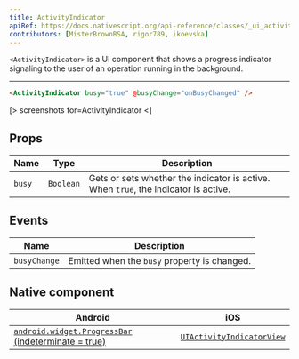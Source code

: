 ```yaml
---
title: ActivityIndicator
apiRef: https://docs.nativescript.org/api-reference/classes/_ui_activity_indicator_.activityindicator
contributors: [MisterBrownRSA, rigor789, ikoevska]
---
```


`<ActivityIndicator>` is a UI component that shows a progress indicator signaling to the user of an operation running in the background.

---

```html
<ActivityIndicator busy="true" @busyChange="onBusyChanged" />
```

[> screenshots for=ActivityIndicator <]

## Props

| Name | Type | Description |
|------|------|-------------|
| `busy` | `Boolean` | Gets or sets whether the indicator is active. When `true`, the indicator is active.

## Events

| Name | Description |
|------|-------------|
| `busyChange`| Emitted when the `busy` property is changed.

## Native component

| Android | iOS |
|---------|-----|
| [`android.widget.ProgressBar` (indeterminate = true)](https://developer.android.com/reference/android/widget/ProgressBar.html)	| [`UIActivityIndicatorView`](https://developer.apple.com/documentation/uikit/uiactivityindicatorview)
